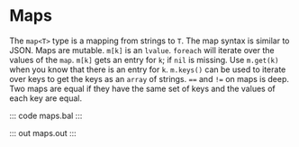 # Maps

The `map<T>` type is a mapping from strings to `T`. The map syntax is similar to JSON. Maps are mutable. `m[k]` is an `lvalue`. `foreach` will iterate over the values of the `map`. `m[k]` gets an entry for `k`; if `nil` is missing. Use `m.get(k)` when you know that there is an entry for `k`. `m.keys()` can be used to iterate over keys to get the keys as an `array` of strings. `==` and `!=` on maps is deep. Two maps are equal if they have the same set of keys and the values of each key are equal.

::: code maps.bal :::

::: out maps.out :::